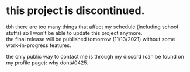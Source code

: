 # this project is discontinued.

tbh there are too many things that affect my schedule (including school stuffs) so I won't be able to update this project anymore. \
the final release will be published tomorrow (11/13/2021) without some work-in-progress features. 

the only public way to contact me is through my discord (can be found on my profile page): why dont#0425.

